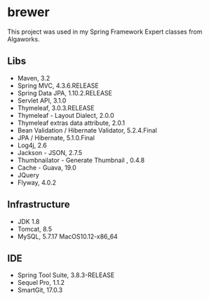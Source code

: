 # brewer
This project was used in my Spring Framework Expert classes from Algaworks.

## Libs
* Maven, 3.2
* Spring MVC, 4.3.6.RELEASE
* Spring Data JPA, 1.10.2.RELEASE
* Servlet API, 3.1.0
* Thymeleaf, 3.0.3.RELEASE
* Thymeleaf - Layout Dialect, 2.0.0
* Thymeleaf extras data attribute, 2.0.1
* Bean Validation / Hibernate Validator, 5.2.4.Final
* JPA / Hibernate, 5.1.0.Final
* Log4j, 2.6
* Jackson - JSON, 2.7.5
* Thumbnailator - Generate Thumbnail , 0.4.8
* Cache - Guava, 19.0
* JQuery
* Flyway, 4.0.2

## Infrastructure
* JDK 1.8
* Tomcat, 8.5
* MySQL, 5.7.17 MacOS10.12-x86_64

## IDE
* Spring Tool Suite, 3.8.3-RELEASE
* Sequel Pro, 1.1.2
* SmartGit, 17.0.3